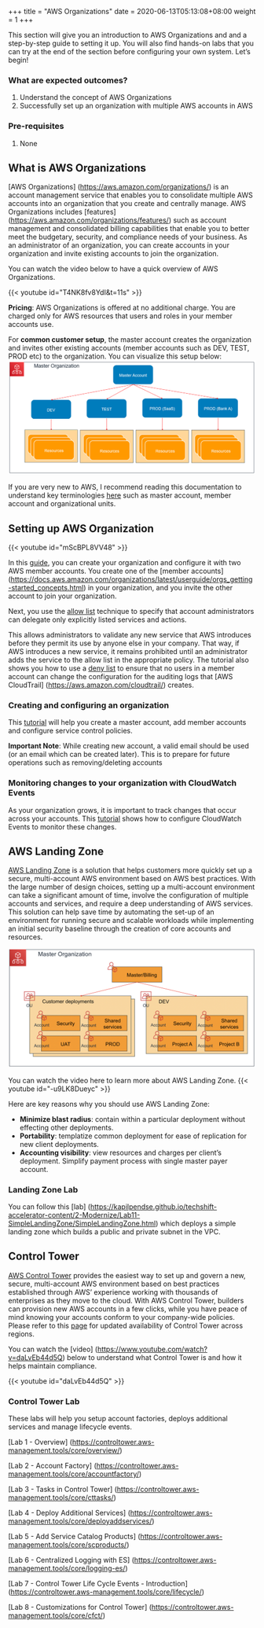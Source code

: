 +++
title = "AWS Organizations"
date =  2020-06-13T05:13:08+08:00
weight = 1
+++

This section will give you an introduction to AWS Organizations and and a step-by-step guide to setting it up. You will also find hands-on labs that you can try at the end of the section before configuring your own system. Let’s begin!

### What are expected outcomes?

1. Understand the concept of AWS Organizations
2. Successfully set up an organization with multiple AWS accounts in AWS

### Pre-requisites

1. None

## What is AWS Organizations

[AWS Organizations] (https://aws.amazon.com/organizations/) is an account management service that enables you to consolidate multiple AWS accounts into an organization that you create and centrally manage. AWS Organizations includes [features] (https://aws.amazon.com/organizations/features/) such as account management and consolidated billing capabilities that enable you to better meet the budgetary, security, and compliance needs of your business. As an administrator of an organization, you can create accounts in your organization and invite existing accounts to join the organization.

You can watch the video below to have a quick overview of AWS Organizations.

{{< youtube id="T4NK8fv8YdI&t=11s" >}}

**Pricing**: AWS Organizations is offered at no additional charge. You are charged only for AWS resources that users and roles in your member accounts use.

For **common customer setup**, the master account creates the organization and invites other existing accounts (member accounts such as DEV, TEST, PROD etc) to the organization. You can visualize this setup below:
![Basic organization setup](../img/AWSOrganization_basicSetup.png)

If you are very new to AWS, I recommend reading this documentation to understand key terminologies [here](https://docs.aws.amazon.com/organizations/latest/userguide/orgs_getting-started_concepts.html) such as master account, member account and organizational units.

## Setting up AWS Organization

{{< youtube id="mScBPL8VV48" >}}

In this [guide](https://aws.amazon.com/premiumsupport/knowledge-center/get-started-organizations/), you can create your organization and configure it with two AWS member accounts. You create one of the [member accounts] (https://docs.aws.amazon.com/organizations/latest/userguide/orgs_getting-started_concepts.html) in your organization, and you invite the other account to join your organization. 

Next, you use the [allow list](https://docs.aws.amazon.com/organizations/latest/userguide/orgs_getting-started_concepts.html#allowlist) technique to specify that account administrators can delegate only explicitly listed services and actions. 

This allows administrators to validate any new service that AWS introduces before they permit its use by anyone else in your company. That way, if AWS introduces a new service, it remains prohibited until an administrator adds the service to the allow list in the appropriate policy. The tutorial also shows you how to use a [deny list](https://docs.aws.amazon.com/organizations/latest/userguide/orgs_getting-started_concepts.html#denylist) to ensure that no users in a member account can change the configuration for the auditing logs that [AWS CloudTrail] (https://aws.amazon.com/cloudtrail/) creates.

### Creating and configuring an organization

This [tutorial](https://docs.aws.amazon.com/organizations/latest/userguide/orgs_tutorials_basic.html) will help you create a master account, add member accounts and configure service control policies.

**Important Note**:
While creating new account, a valid email should be used (or an email which can be created later). This is to prepare for future operations such as removing/deleting accounts

### Monitoring changes to your organization with CloudWatch Events

As your organization grows, it is important to track changes that occur across your accounts. This [tutorial](https://docs.aws.amazon.com/organizations/latest/userguide/orgs_tutorials_cwe.html) shows how to configure CloudWatch Events to monitor these changes.

## AWS Landing Zone

[AWS Landing Zone](https://aws.amazon.com/answers/aws-landing-zone/) is a solution that helps customers more quickly set up a secure, multi-account AWS environment based on AWS best practices. With the large number of design choices, setting up a multi-account environment can take a significant amount of time, involve the configuration of multiple accounts and services, and require a deep understanding of AWS services. This solution can help save time by automating the set-up of an environment for running secure and scalable workloads while implementing an initial security baseline through the creation of core accounts and resources.

![Image: AWS Organizations accounts](../img/AWSOrganization_accounts.png)

You can watch the video here to learn more about AWS Landing Zone.
{{< youtube id="-u9LK8Dueyc" >}}

Here are key reasons why you should use AWS Landing Zone:

* **Minimize blast radius**: contain within a particular deployment without effecting other deployments.
* **Portability**: templatize common deployment for ease of replication for new client deployments.
* **Accounting visibility**: view resources and charges per client’s deployment. Simplify payment process with single master payer account.

### Landing Zone Lab 

You can follow this [lab] (https://kapilpendse.github.io/techshift-accelerator-content/2-Modernize/Lab11-SimpleLandingZone/SimpleLandingZone.html) which deploys a simple landing zone which builds a public and private subnet in the VPC.

## Control Tower

[AWS Control Tower](https://aws.amazon.com/controltower/) provides the easiest way to set up and govern a new, secure, multi-account AWS environment based on best practices established through AWS’ experience working with thousands of enterprises as they move to the cloud. With AWS Control Tower, builders can provision new AWS accounts in a few clicks, while you have peace of mind knowing your accounts conform to your company-wide policies. Please refer to this [page](https://aws.amazon.com/about-aws/global-infrastructure/regional-product-services/) for updated availability of Control Tower across regions.

You can watch the [video] (https://www.youtube.com/watch?v=daLvEb44d5Q) below to understand what Control Tower is and how it helps maintain compliance.

{{< youtube id="daLvEb44d5Q" >}}

### Control Tower Lab 

These labs will help you setup account factories, deploys additional services and manage lifecycle events.

[Lab 1 - Overview] (https://controltower.aws-management.tools/core/overview/)

[Lab 2 - Account Factory] (https://controltower.aws-management.tools/core/accountfactory/)

[Lab 3 - Tasks in Control Tower] (https://controltower.aws-management.tools/core/cttasks/)

[Lab 4 - Deploy Additional Services] (https://controltower.aws-management.tools/core/deployaddservices/)

[Lab 5 - Add Service Catalog Products] (https://controltower.aws-management.tools/core/scproducts/)

[Lab 6 - Centralized Logging with ES] (https://controltower.aws-management.tools/core/logging-es/)

[Lab 7 - Control Tower Life Cycle Events - Introduction] (https://controltower.aws-management.tools/core/lifecycle/)

[Lab 8 - Customizations for Control Tower] (https://controltower.aws-management.tools/core/cfct/)
